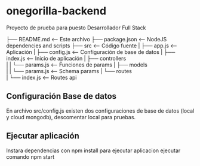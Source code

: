 # onegorilla-backend

Proyecto de prueba para puesto Desarrollador Full Stack

├── README.md               <-- Este archivo
├── package.json            <-- NodeJS dependencies and scripts
├── src                     <-- Código fuente
|   ├── app.js              <-- Aplicación
|   ├── config.js           <-- Configuración de base de datos
|   ├── index.js            <-- Inicio de aplicación
|   ├── controllers         
|   |     └── params.js     <-- Funciones de params
|   ├── models              
|   |     └── params.js     <-- Schema params
|   └── routes              
|         └── index.js      <-- Routes api

## Configuración Base de datos

En archivo src/config.js existen dos configuraciones de base de datos (local y cloud mongodb), descomentar local para pruebas.


## Ejecutar aplicación

Instara dependencias con npm install
para ejecutar aplicacion ejecutar comando npm start